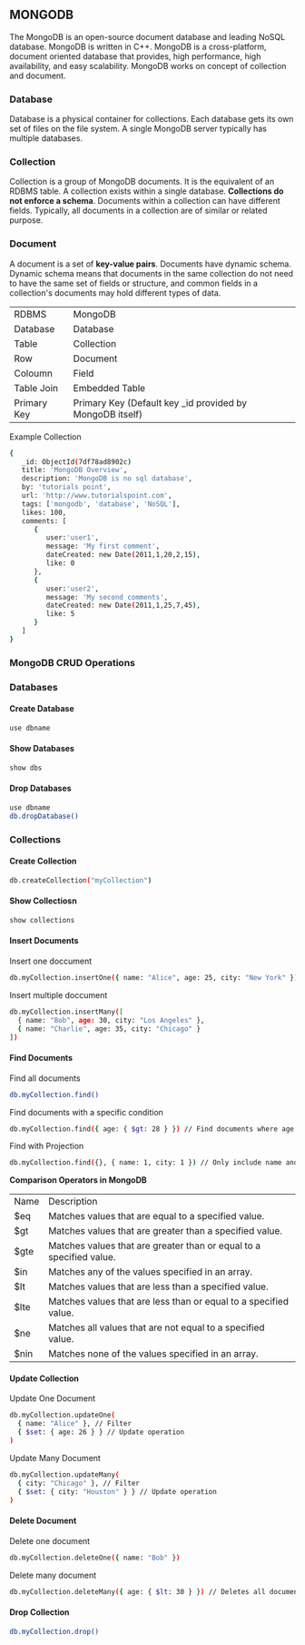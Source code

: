 ## MONGODB

The MongoDB is an open-source document database and leading NoSQL database. MongoDB is written in C++. 
MongoDB is a cross-platform, document oriented database that provides, high performance, high availability, and easy scalability. MongoDB works on concept of collection and document.

### Database
Database is a physical container for collections. 
Each database gets its own set of files on the file system. 
A single MongoDB server typically has multiple databases.

### Collection
Collection is a group of MongoDB documents. It is the equivalent of an RDBMS table. 
A collection exists within a single database. 
__Collections do not enforce a schema__. Documents within a collection can have different fields. 
Typically, all documents in a collection are of similar or related purpose.

### Document
A document is a set of __key-value pairs__. Documents have dynamic schema. Dynamic schema means that documents in the same collection do not need to have the same set of fields or structure, and common fields in a collection's documents may hold different types of data.

<table>
    <tr>
        <td>RDBMS</td>
        <td>MongoDB</td>
    </tr>
    <tr>
        <td>Database</td>
        <td>Database</td>
    </tr>
    <tr>
        <td>Table</td>
        <td>Collection</td>
    </tr>
    <tr>
        <td>Row</td>
        <td>Document</td>
    </tr>
    <tr>
        <td>Coloumn</td>
        <td>Field</td>
    </tr>
    <tr>
        <td>Table Join</td>
        <td>Embedded Table</td>
    </tr>
    <tr>
        <td>Primary Key</td>
        <td>Primary Key (Default key _id provided by MongoDB itself)</td>
    </tr>
</table>

Example Collection

```bash
{
   _id: ObjectId(7df78ad8902c)
   title: 'MongoDB Overview', 
   description: 'MongoDB is no sql database',
   by: 'tutorials point',
   url: 'http://www.tutorialspoint.com',
   tags: ['mongodb', 'database', 'NoSQL'],
   likes: 100, 
   comments: [	
      {
         user:'user1',
         message: 'My first comment',
         dateCreated: new Date(2011,1,20,2,15),
         like: 0 
      },
      {
         user:'user2',
         message: 'My second comments',
         dateCreated: new Date(2011,1,25,7,45),
         like: 5
      }
   ]
}
```

### MongoDB CRUD Operations

### Databases
#### Create Database

```bash
use dbname
```

#### Show Databases

```bash
show dbs
```

#### Drop Databases

```bash
use dbname
db.dropDatabase()
```

### Collections

#### Create Collection

```bash
db.createCollection("myCollection")
```

#### Show Collectiosn

```bash
show collections
```

#### Insert Documents

Insert one doccument

```bash
db.myCollection.insertOne({ name: "Alice", age: 25, city: "New York" })
```

Insert multiple doccument
```bash
db.myCollection.insertMany([
  { name: "Bob", age: 30, city: "Los Angeles" },
  { name: "Charlie", age: 35, city: "Chicago" }
])
```

#### Find Documents

Find all documents
```bash
db.myCollection.find()
```

Find documents with a specific condition

```bash
db.myCollection.find({ age: { $gt: 28 } }) // Find documents where age is greater than 28
```

Find with Projection

```bash
db.myCollection.find({}, { name: 1, city: 1 }) // Only include name and city
```

__Comparison Operators in MongoDB__

<table>
    <tr>
        <td>Name
        <td>Description
    </tr>
    <tr>
        <td>$eq</td>
        <td>Matches values that are equal to a specified value.</td>
    </tr>
    <tr>
        <td>$gt</td>
        <td>Matches values that are greater than a specified value.</td>
    </tr>
    <tr>
        <td>$gte</td>
        <td>Matches values that are greater than or equal to a specified value.</td>
    </tr>
    <tr>
        <td>$in</td>
        <td>Matches any of the values specified in an array.</td>
    </tr>
    <tr>
        <td>$lt</td>
        <td>Matches values that are less than a specified value.</td>
    </tr>
    <tr>
        <td>$lte</td>
        <td>Matches values that are less than or equal to a specified value.</td>
    </tr>
    <tr>
        <td>$ne</td>
        <td>Matches all values that are not equal to a specified value.</td>
    </tr>
    <tr>
        <td>$nin</td>
        <td>Matches none of the values specified in an array.</td>
    </tr>
<table>

#### Update Collection

Update One Document
```bash
db.myCollection.updateOne(
  { name: "Alice" }, // Filter
  { $set: { age: 26 } } // Update operation
)
```

Update Many Document

```bash
db.myCollection.updateMany(
  { city: "Chicago" }, // Filter
  { $set: { city: "Houston" } } // Update operation
)
````
#### Delete Document

Delete one document

```bash
db.myCollection.deleteOne({ name: "Bob" })
```

Delete many document

```bash
db.myCollection.deleteMany({ age: { $lt: 30 } }) // Deletes all documents with age less than 30
```


#### Drop Collection

```bash
db.myCollection.drop()
```

